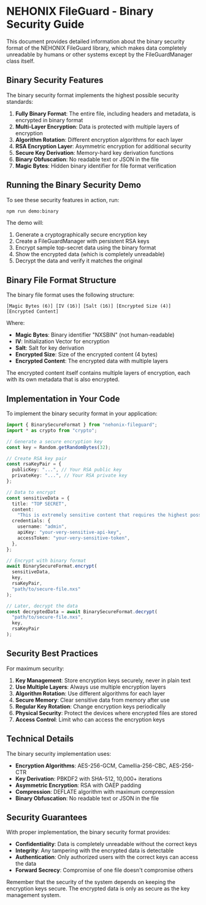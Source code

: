 # NEHONIX FileGuard - Binary Security Guide

This document provides detailed information about the binary security format of the NEHONIX FileGuard library, which makes data completely unreadable by humans or other systems except by the FileGuardManager class itself.

## Binary Security Features

The binary security format implements the highest possible security standards:

1. **Fully Binary Format**: The entire file, including headers and metadata, is encrypted in binary format
2. **Multi-Layer Encryption**: Data is protected with multiple layers of encryption
3. **Algorithm Rotation**: Different encryption algorithms for each layer
4. **RSA Encryption Layer**: Asymmetric encryption for additional security
5. **Secure Key Derivation**: Memory-hard key derivation functions
6. **Binary Obfuscation**: No readable text or JSON in the file
7. **Magic Bytes**: Hidden binary identifier for file format verification

## Running the Binary Security Demo

To see these security features in action, run:

```bash
npm run demo:binary
```

The demo will:

1. Generate a cryptographically secure encryption key
2. Create a FileGuardManager with persistent RSA keys
3. Encrypt sample top-secret data using the binary format
4. Show the encrypted data (which is completely unreadable)
5. Decrypt the data and verify it matches the original

## Binary File Format Structure

The binary file format uses the following structure:

```
[Magic Bytes (6)] [IV (16)] [Salt (16)] [Encrypted Size (4)] [Encrypted Content]
```

Where:

- **Magic Bytes**: Binary identifier "NXSBIN" (not human-readable)
- **IV**: Initialization Vector for encryption
- **Salt**: Salt for key derivation
- **Encrypted Size**: Size of the encrypted content (4 bytes)
- **Encrypted Content**: The encrypted data with multiple layers

The encrypted content itself contains multiple layers of encryption, each with its own metadata that is also encrypted.

## Implementation in Your Code

To implement the binary security format in your application:

```typescript
import { BinarySecureFormat } from "nehonix-fileguard";
import * as crypto from "crypto";

// Generate a secure encryption key
const key = Random.getRandomBytes(32);

// Create RSA key pair
const rsaKeyPair = {
  publicKey: "...", // Your RSA public key
  privateKey: "...", // Your RSA private key
};

// Data to encrypt
const sensitiveData = {
  title: "TOP SECRET",
  content:
    "This is extremely sensitive content that requires the highest possible security protection.",
  credentials: {
    username: "admin",
    apiKey: "your-very-sensitive-api-key",
    accessToken: "your-very-sensitive-token",
  },
};

// Encrypt with binary format
await BinarySecureFormat.encrypt(
  sensitiveData,
  key,
  rsaKeyPair,
  "path/to/secure-file.nxs"
);

// Later, decrypt the data
const decryptedData = await BinarySecureFormat.decrypt(
  "path/to/secure-file.nxs",
  key,
  rsaKeyPair
);
```

## Security Best Practices

For maximum security:

1. **Key Management**: Store encryption keys securely, never in plain text
2. **Use Multiple Layers**: Always use multiple encryption layers
3. **Algorithm Rotation**: Use different algorithms for each layer
4. **Secure Memory**: Clear sensitive data from memory after use
5. **Regular Key Rotation**: Change encryption keys periodically
6. **Physical Security**: Protect the devices where encrypted files are stored
7. **Access Control**: Limit who can access the encryption keys

## Technical Details

The binary security implementation uses:

- **Encryption Algorithms**: AES-256-GCM, Camellia-256-CBC, AES-256-CTR
- **Key Derivation**: PBKDF2 with SHA-512, 10,000+ iterations
- **Asymmetric Encryption**: RSA with OAEP padding
- **Compression**: DEFLATE algorithm with maximum compression
- **Binary Obfuscation**: No readable text or JSON in the file

## Security Guarantees

With proper implementation, the binary security format provides:

- **Confidentiality**: Data is completely unreadable without the correct keys
- **Integrity**: Any tampering with the encrypted data is detectable
- **Authentication**: Only authorized users with the correct keys can access the data
- **Forward Secrecy**: Compromise of one file doesn't compromise others

Remember that the security of the system depends on keeping the encryption keys secure. The encrypted data is only as secure as the key management system.
